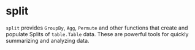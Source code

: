 # split

`split` provides `GroupBy`, `Agg`, `Permute` and other functions that create and populate Splits of `table.Table` data.  These are powerful tools for quickly summarizing and analyzing data.


